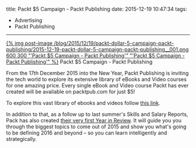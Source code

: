 title: Packt $5 Campaign - Packt Publishing
date: 2015-12-19 10:47:34
tags:
- Advertising
- Packt Publishing
---

[{% img post-image /blog/2015/12/19/packt-dollar-5-campaign-packt-publishing/2015-12-19-packt-dollar-5-campaign-packt-publishing__001.png 600 300 "'Packt $5 Campaign - Packt Publishing'" "'Packt $5 Campaign - Packt Publishing'" %}](/blog/2015/12/19/packt-dollar-5-campaign-packt-publishing/2015-12-19-packt-dollar-5-campaign-packt-publishing__001.png)
<span class="post-image-title">Packt $5 Campaign - Packt Publishing</span>

From the 17th December 2015 into the New Year, Packt Publishing is inviting the tech world to explore its extensive library of eBooks and Video courses for one amazing price. Every single eBook and Video course Packt has ever created will be available on packtpub.com for just $5!

<!-- more -->

To explore this vast library of ebooks and videos follow [this link](http://bit.ly/1QQCGPY).

In addition to that, as a follow up to last summer's Skills and Salary Reports, Pack has also created [their very first Year in Review](http://bit.ly/1Nr5pZa). It will guide you you through the biggest topics to come out of 2015 and show you what's going to be defining 2016 and beyond – so you can learn intelligently and strategically.

